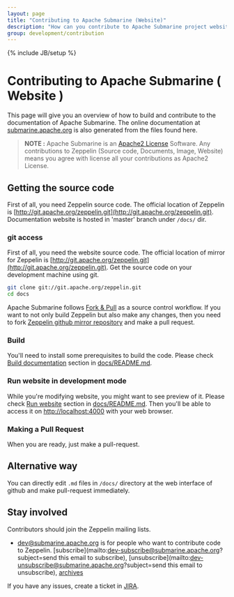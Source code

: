 ```yaml
---
layout: page
title: "Contributing to Apache Submarine (Website)"
description: "How can you contribute to Apache Submarine project website? This document covers from building Zeppelin documentation site to making a pull request on Github."
group: development/contribution
---
```

<!--
Licensed under the Apache License, Version 2.0 (the "License");
you may not use this file except in compliance with the License.
You may obtain a copy of the License at

http://www.apache.org/licenses/LICENSE-2.0

Unless required by applicable law or agreed to in writing, software
distributed under the License is distributed on an "AS IS" BASIS,
WITHOUT WARRANTIES OR CONDITIONS OF ANY KIND, either express or implied.
See the License for the specific language governing permissions and
limitations under the License.
-->
{% include JB/setup %}

# Contributing to Apache Submarine ( Website )

<div id="toc"></div>


This page will give you an overview of how to build and contribute to the documentation of Apache Submarine.
The online documentation at [submarine.apache.org](https://submarine.apache.org/docs/latest/) is also generated from the files found here.

> **NOTE :** Apache Submarine is an [Apache2 License](http://www.apache.org/licenses/LICENSE-2.0.html) Software.
Any contributions to Zeppelin (Source code, Documents, Image, Website) means you agree with license all your contributions as Apache2 License.

## Getting the source code
First of all, you need Zeppelin source code. The official location of Zeppelin is [http://git.apache.org/zeppelin.git](http://git.apache.org/zeppelin.git).
Documentation website is hosted in 'master' branch under `/docs/` dir.

### git access

First of all, you need the website source code. The official location of mirror for Zeppelin is [http://git.apache.org/zeppelin.git](http://git.apache.org/zeppelin.git).
Get the source code on your development machine using git.

```bash
git clone git://git.apache.org/zeppelin.git
cd docs
```
Apache Submarine follows [Fork & Pull](https://github.com/sevntu-checkstyle/sevntu.checkstyle/wiki/Development-workflow-with-Git:-Fork,-Branching,-Commits,-and-Pull-Request) as a source control workflow.
If you want to not only build Zeppelin but also make any changes, then you need to fork [Zeppelin github mirror repository](https://github.com/apache/zeppelin) and make a pull request.

### Build

You'll need to install some prerequisites to build the code. Please check [Build documentation](https://github.com/apache/zeppelin/blob/master/docs/README.md#build-documentation) section in [docs/README.md](https://github.com/apache/zeppelin/blob/master/docs/README.md).

### Run website in development mode

While you're modifying website, you might want to see preview of it. Please check [Run website](https://github.com/apache/zeppelin/blob/master/docs/README.md#run-website) section in [docs/README.md](https://github.com/apache/zeppelin/blob/master/docs/README.md).
Then you'll be able to access it on [http://localhost:4000](http://localhost:4000) with your web browser.

### Making a Pull Request

When you are ready, just make a pull-request.


## Alternative way

You can directly edit `.md` files in `/docs/` directory at the web interface of github and make pull-request immediately.

## Stay involved
Contributors should join the Zeppelin mailing lists.

* [dev@submarine.apache.org](http://mail-archives.apache.org/mod_mbox/zeppelin-dev/) is for people who want to contribute code to Zeppelin. [subscribe](mailto:dev-subscribe@submarine.apache.org?subject=send this email to subscribe), [unsubscribe](mailto:dev-unsubscribe@submarine.apache.org?subject=send this email to unsubscribe), [archives](http://mail-archives.apache.org/mod_mbox/zeppelin-dev/)

If you have any issues, create a ticket in [JIRA](https://issues.apache.org/jira/browse/ZEPPELIN).
